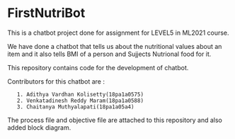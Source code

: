 # FirstNutriBot
This is a chatbot project done for assignment for LEVEL5 in ML2021 course.

We have done a chatbot that tells us about the nutritional values about an item and it also tells BMI of a person and Sujjects Nutrional food for it.

This repository contains code for the development of chatbot.

Contributors for this chatbot are :

       1. Adithya Vardhan Kolisetty(18pa1a0575)
       2. Venkatadinesh Reddy Maram(18pa1a0588)
       3. Chaitanya Muthyalapati(18pa1a05a4)
  
 The process file and objective file are attached to this repository and also added block diagram.


